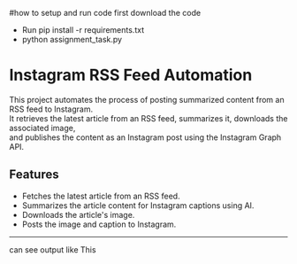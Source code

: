 #how to setup and run code
first download the code 
- Run pip install -r requirements.txt
- python assignment_task.py

# Instagram RSS Feed Automation  

This project automates the process of posting summarized content from an RSS feed to Instagram.  
It retrieves the latest article from an RSS feed, summarizes it, downloads the associated image,  
and publishes the content as an Instagram post using the Instagram Graph API.  

## Features  
- Fetches the latest article from an RSS feed.  
- Summarizes the article content for Instagram captions using AI.  
- Downloads the article's image.  
- Posts the image and caption to Instagram.  

---

can see output like This

